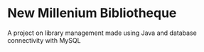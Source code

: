 # New Millenium Bibliotheque
A project on library management made using Java and database connectivity with MySQL
